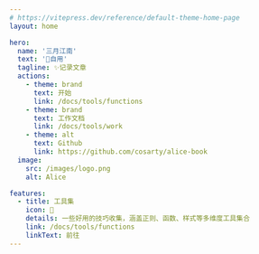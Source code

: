 ```yaml
---
# https://vitepress.dev/reference/default-theme-home-page
layout: home

hero:
  name: '三月江南'
  text: '🫅自用'
  tagline: ✨记录文章
  actions:
    - theme: brand
      text: 开始
      link: /docs/tools/functions
    - theme: brand
      text: 工作文档
      link: /docs/tools/work
    - theme: alt
      text: Github
      link: https://github.com/cosarty/alice-book
  image:
    src: /images/logo.png
    alt: Alice

features:
  - title: 工具集
    icon: 🧮
    details: 一些好用的技巧收集，涵盖正则、函数、样式等多维度工具集合
    link: /docs/tools/functions
    linkText: 前往
---
```

